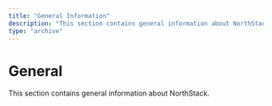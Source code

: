 ```yaml
---
title: "General Information"
description: "This section contains general information about NorthStack."
type: "archive"
---
```


# General

This section contains general information about NorthStack.